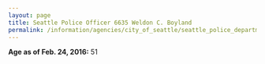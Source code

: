 ```yaml
---
layout: page
title: Seattle Police Officer 6635 Weldon C. Boyland
permalink: /information/agencies/city_of_seattle/seattle_police_department/copbook/6635/
---
```


**Age as of Feb. 24, 2016:** 51
